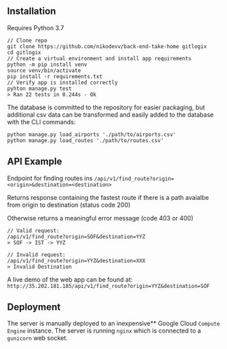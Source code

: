 ## Installation


Requires Python 3.7

    // Clone repo
    git clone https://github.com/nikodevv/back-end-take-home gitlogix
    cd gitlogix
    // Create a virtual environment and install app requirements
    python -m pip install venv
    source venv/bin/activate
    pip install -r requirements.txt
    // Verify app is installed correctly
    pyhton manage.py test
    > Ran 22 tests in 0.244s - Ok


The database is committed to the repository for easier packaging, but additional csv data can be transformed and easily added to the database with the CLI commands:

    python manage.py load_airports './path/to/airports.csv'
    python manage.py load_routes './path/to/routes.csv'

## API Example

Endpoint for finding routes ins `/api/v1/find_route?origin=<origin>&destination=<destination>`

Returns response containing the fastest route if there is a path avaialbe from origin to destination (status code 200)

Otherwise returns a meaningful error message (code 403 or 400)

    // Valid request:
    /api/v1/find_route?origin=SOF&destination=YYZ
    > SOF -> IST -> YYZ
    
    // Invalid request:
    /api/v1/find_route?origin=YYZ&destination=XXX
    > Invalid Destination

A live demo of the web app can be found at: 
`http://35.202.181.185/api/v1/find_route?origin=YYZ&destination=SOF`


## Deployment

The server is manually deployed to an inexpensive** Google Cloud `Compute Engine` instance. The server is running `nginx` which is connected to a `gunicorn` web socket.

